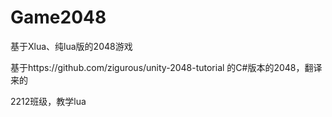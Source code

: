 # Game2048
基于Xlua、纯lua版的2048游戏

基于https://github.com/zigurous/unity-2048-tutorial 的C#版本的2048，翻译来的

2212班级，教学lua
